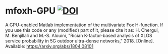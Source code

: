 # mfoxh-GPU [![DOI](https://zenodo.org/badge/DOI/10.5281/zenodo.1400403.svg)](https://doi.org/10.5281/zenodo.1400403)
A GPU-enabled Matlab implementation of the multivariate Fox H-function.
If you use this code or any (modified) part of it, please cite it as:
H. Chergui, M. Benjillali and M.-S. Alouini, "Rician K-factor-based analysis of XLOS service probability in 5G outdoor ultra-dense
networks," 2018. [Online]. Available: https://arxiv.org/abs/1804.08101
